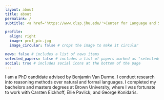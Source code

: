 ```yaml
---
layout: about
title: about
permalink: /
subtitle: <a href='https://www.clsp.jhu.edu/'>Center for Language and Speech Processing</a>

profile:
  align: right
  image: prof_pic.jpg
  image_circular: false # crops the image to make it circular

news: false # includes a list of news items
selected_papers: false # includes a list of papers marked as "selected={true}"
social: true # includes social icons at the bottom of the page
---
```



I am a PhD candidate advised by Benjamin Van Durme. I conduct research into reasoning methods over natural and formal languages. I completed my bachelors and masters degrees at Brown University, where I was fortunate to work with Carsten Eickhoff, Ellie Pavlick, and George Konidaris.